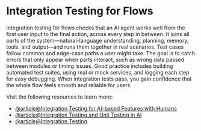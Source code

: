 # Integration Testing for Flows

Integration testing for flows checks that an AI agent works well from the first user input to the final action, across every step in between. It joins all parts of the system—natural-language understanding, planning, memory, tools, and output—and runs them together in real scenarios. Test cases follow common and edge-case paths a user might take. The goal is to catch errors that only appear when parts interact, such as wrong data passed between modules or timing issues. Good practice includes building automated test suites, using real or mock services, and logging each step for easy debugging. When integration tests pass, you gain confidence that the whole flow feels smooth and reliable for users.

Visit the following resources to learn more:

- [@article@Integration Testing for AI-based Features with Humans](https://www.microsoft.com/en-us/research/publication/hint-integration-testing-for-ai-based-features-with-humans-in-the-loop/)
- [@article@Integration Testing and Unit Testing in AI](https://www.aviator.co/blog/integration-testing-and-unit-testing-in-the-age-of-ai/)
- [@article@Integration Testing](https://www.guru99.com/integration-testing.html)